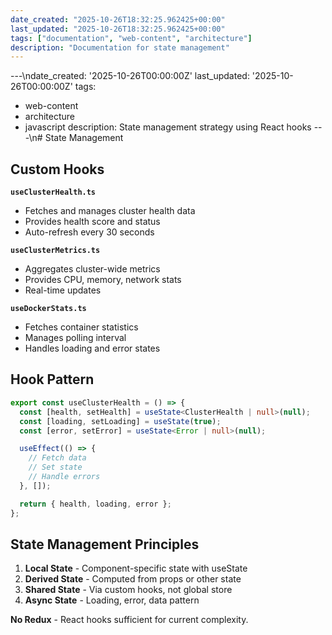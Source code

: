 ```yaml
---
date_created: "2025-10-26T18:32:25.962425+00:00"
last_updated: "2025-10-26T18:32:25.962425+00:00"
tags: ["documentation", "web-content", "architecture"]
description: "Documentation for state management"
---
```


---\ndate_created: '2025-10-26T00:00:00Z'
last_updated: '2025-10-26T00:00:00Z'
tags:

- web-content
- architecture
- javascript
  description: State management strategy using React hooks
  ---\n# State Management

## Custom Hooks

**`useClusterHealth.ts`**

- Fetches and manages cluster health data
- Provides health score and status
- Auto-refresh every 30 seconds

**`useClusterMetrics.ts`**

- Aggregates cluster-wide metrics
- Provides CPU, memory, network stats
- Real-time updates

**`useDockerStats.ts`**

- Fetches container statistics
- Manages polling interval
- Handles loading and error states

## Hook Pattern

```typescript
export const useClusterHealth = () => {
  const [health, setHealth] = useState<ClusterHealth | null>(null);
  const [loading, setLoading] = useState(true);
  const [error, setError] = useState<Error | null>(null);

  useEffect(() => {
    // Fetch data
    // Set state
    // Handle errors
  }, []);

  return { health, loading, error };
};
```

## State Management Principles

1. **Local State** - Component-specific state with useState
2. **Derived State** - Computed from props or other state
3. **Shared State** - Via custom hooks, not global store
4. **Async State** - Loading, error, data pattern

**No Redux** - React hooks sufficient for current complexity.
